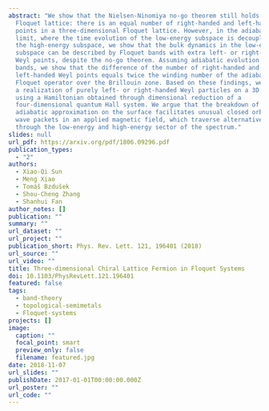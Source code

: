 ```yaml
---
abstract: "We show that the Nielsen-Ninomiya no-go theorem still holds on a
  Floquet lattice: there is an equal number of right-handed and left-handed Weyl
  points in a three-dimensional Floquet lattice. However, in the adiabatic
  limit, where the time evolution of the low-energy subspace is decoupled from
  the high-energy subspace, we show that the bulk dynamics in the low-energy
  subspace can be described by Floquet bands with extra left- or right-handed
  Weyl points, despite the no-go theorem. Assuming adiabatic evolution of two
  bands, we show that the difference of the number of right-handed and
  left-handed Weyl points equals twice the winding number of the adiabatic
  Floquet operator over the Brillouin zone. Based on these findings, we propose
  a realization of purely left- or right-handed Weyl particles on a 3D lattice
  using a Hamiltonian obtained through dimensional reduction of a
  four-dimensional quantum Hall system. We argue that the breakdown of the
  adiabatic approximation on the surface facilitates unusual closed orbits of
  wave packets in an applied magnetic field, which traverse alternatively
  through the low-energy and high-energy sector of the spectrum."
slides: null
url_pdf: https://arxiv.org/pdf/1806.09296.pdf
publication_types:
  - "2"
authors:
  - Xiao-Qi Sun
  - Meng Xiao
  - Tomáš Bzdušek
  - Shou-Cheng Zhang
  - Shanhui Fan
author_notes: []
publication: ""
summary: ""
url_dataset: ""
url_project: ""
publication_short: Phys. Rev. Lett. 121, 196401 (2018)
url_source: ""
url_video: ""
title: Three-dimensional Chiral Lattice Fermion in Floquet Systems
doi: 10.1103/PhysRevLett.121.196401
featured: false
tags:
  - band-theory
  - topological-semimetals
  - Floquet-systems
projects: []
image:
  caption: ""
  focal_point: smart
  preview_only: false
  filename: featured.jpg
date: 2018-11-07
url_slides: ""
publishDate: 2017-01-01T00:00:00.000Z
url_poster: ""
url_code: ""
---
```

